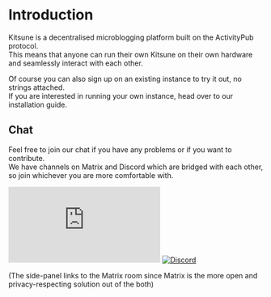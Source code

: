 # Introduction

Kitsune is a decentralised microblogging platform built on the ActivityPub protocol.  
This means that anyone can run their own Kitsune on their own hardware and seamlessly interact with each other.

Of course you can also sign up on an existing instance to try it out, no strings attached.  
If you are interested in running your own instance, head over to our installation guide.

## Chat

Feel free to join our chat if you have any problems or if you want to contribute.  
We have channels on Matrix and Discord which are bridged with each other, so join whichever you are more comfortable with.

[![Matrix](https://img.shields.io/matrix/kitsune-space:matrix.org?label=Matrix%20chat&style=for-the-badge)](https://matrix.to/#/#kitsune-space:matrix.org)
[![Discord](https://img.shields.io/discord/1118538521423138856?label=Discord%20chat&style=for-the-badge)](https://discord.gg/YGAtX7nfrG)

(The side-panel links to the Matrix room since Matrix is the more open and privacy-respecting solution out of the both)
